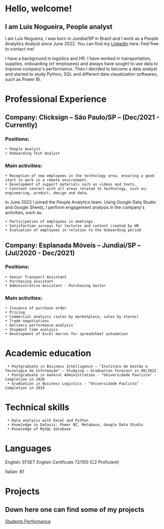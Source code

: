 # Hello, welcome! 
## I am Luis Nogueira, People analyst

I am Luis Nogueira, I was born in Jundiaí/SP in Brazil and I work as a People Analytics Analyst since June 2022. You can find my [LinkedIn](https://www.linkedin.com/in/luis-fnogueira/) here. Feel free to contact me!

I have a background in logistics and HR. I have worked in transportation, supplies, onboarding (of employees) and always have sought to use data to improve company's performance. Then I decided to become a data analyst and started to study Python, SQL and different data visualization softwares, such as Power BI.

# Professional Experience

## Company: Clicksign – São Paulo/SP – (Dec/2021 - Currently)
### Positions:
    • People Analyst
    • Onboarding Tech Analyst

### Main activities:
    • Reception of new employees in the technology area, ensuring a good start to work in a remote environment.
    • Development of support materials such as videos and texts.
    • Constant contact with all areas related to technology, such as: engineering, product, design and data.

In June 2022 I joined the People Analytics team. Using Google Data Studio and Google Sheets, I perform engagement analysis in the company's activities, such as:

    • Participation of employees in meetings
    • Satisfaction surveys for lectures and content created by HR
    • Evaluation of employees in relation to the Onboarding period

## Company: Esplanada Móveis – Jundiaí/SP – (Jul/2020 - Dec/2021)
### Positions:
    • Senior Transport Assistant
    • Purchasing assistant
    • Administrative Assistant - Purchasing Sector


### Main activities:
    • Issuance of purchase order
    • Pricing
    • Commercial analysis (sales by marketplace, sales by stores)
    • Trade negotiations
    • Delivery performance analysis
    • Shipment time analysis
    • Development of Excel macros for spreadsheet automation
    
# Academic education

     • Postgraduate in Business Intelligence – "Instituto de Gestão e Tecnologia da Informação" – Studying – Graduation forecast in 08/2022
     • Postgraduate in General Administration - "Universidade Paulista" - Completion in 2020
     • Graduation in Business Logistics - "Universidade Paulista" - Completion in 2019

# Technical skills

     • Data analysis with Excel and Python
     • Knowledge in Dataviz: Power BI, Metabase, Google Data Studio
     • Knowledge of MySQL database    
    
# Languages


  English: EFSET English Certificate 72/100 (C2 Proficient)

  Italian: B1    


# Projects
## Down here one can find some of my projects

[Students Performance](https://luis-fnogueira.github.io/students-performance/)
